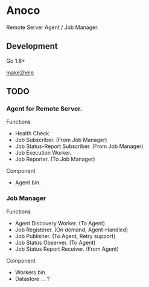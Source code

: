 Anoco
======

Remote Server Agent / Job Manager.


Development
------

Go 1.8+

[make2help](https://github.com/Songmu/make2help)


TODO
------

### Agent for Remote Server.

Functions

- Health Check.
- Job Subscriber. (From Job Manager)
- Job Status-Report Subscriber. (From Job Manager)
- Job Execution Worker.
- Job Reporter. (To Job Manager)

Component

- Agent bin.

### Job Manager

Functions

- Agent Discovery Worker. (To Agent)
- Job Registerer. (On demand, Agent-Handled)
- Job Publisher. (To Agent, Retry support)
- Job Status Observer. (To Agent)
- Job Status Report Receiver. (From Agent)

Component

- Workers bin.
- Datastore ... ?
